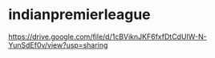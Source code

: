 # indianpremierleague


https://drive.google.com/file/d/1cBViknJKF6fxfDtCdUIW-N-YunSdEf0v/view?usp=sharing
